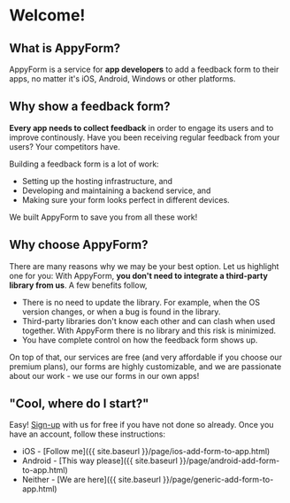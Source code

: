 
# Welcome!

## What is AppyForm?

AppyForm is a service for **app developers** to add a feedback form to their apps, no matter it's iOS, Android, Windows or other platforms. 


## Why show a feedback form? 

**Every app needs to collect feedback** in order to engage its users and to improve continously. Have you been receiving regular feedback from your users? Your competitors have.

Building a feedback form is a lot of work:

- Setting up the hosting infrastructure, and 
- Developing and maintaining a backend service, and
- Making sure your form looks perfect in different devices.

We built AppyForm to save you from all these work!


## Why choose AppyForm?

There are many reasons why we may be your best option. Let us highlight one for you: With AppyForm, **you don't 
need to integrate a third-party library from us**. A few benefits follow,

- There is no need to update the library. For example, when the OS version changes, or when a bug is found in the library.
- Third-party libraries don't know each other and can clash when used together. With AppyForm there is no library and this risk is minimized.  
- You have complete control on how the feedback form shows up.

On top of that, our services are free (and very affordable if you choose our premium plans), our forms are highly 
customizable, and we are passionate about our work - we use our forms in our own apps!


## "Cool, where do I start?"

Easy! [Sign-up](http://www.appyform.com/) with us for free if you have not done so already. Once you have an account, follow these instructions: 

- iOS - [Follow me]({{ site.baseurl }}/page/ios-add-form-to-app.html)
- Android - [This way please]({{ site.baseurl }}/page/android-add-form-to-app.html)
- Neither - [We are here]({{ site.baseurl }}/page/generic-add-form-to-app.html)

